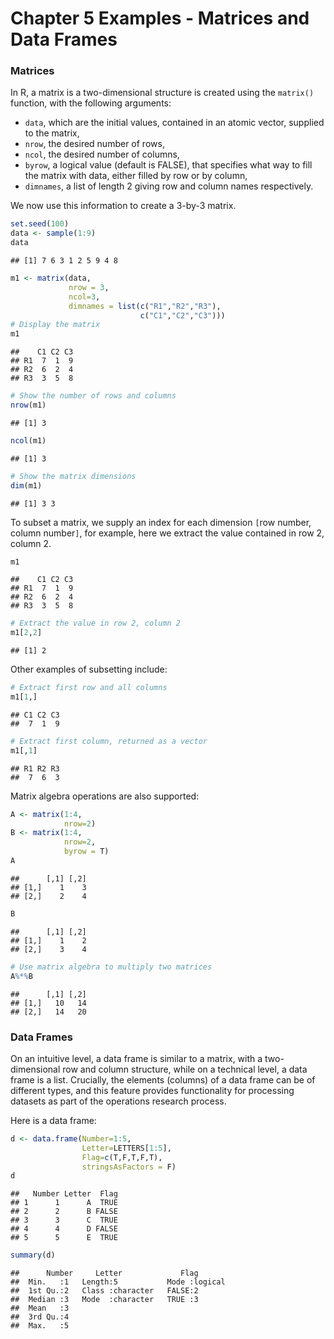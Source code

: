Chapter 5 Examples - Matrices and Data Frames
================

### Matrices

In R, a matrix is a two-dimensional structure is created using the
`matrix()` function, with the following arguments:

- `data`, which are the initial values, contained in an atomic vector,
  supplied to the matrix,
- `nrow`, the desired number of rows,
- `ncol`, the desired number of columns,
- `byrow`, a logical value (default is FALSE), that specifies what way
  to fill the matrix with data, either filled by row or by column,
- `dimnames`, a list of length 2 giving row and column names
  respectively.

We now use this information to create a 3-by-3 matrix.

``` r
set.seed(100)
data <- sample(1:9)
data
```

    ## [1] 7 6 3 1 2 5 9 4 8

``` r
m1 <- matrix(data,
             nrow = 3, 
             ncol=3,
             dimnames = list(c("R1","R2","R3"),
                             c("C1","C2","C3")))
# Display the matrix
m1
```

    ##    C1 C2 C3
    ## R1  7  1  9
    ## R2  6  2  4
    ## R3  3  5  8

``` r
# Show the number of rows and columns
nrow(m1)
```

    ## [1] 3

``` r
ncol(m1)
```

    ## [1] 3

``` r
# Show the matrix dimensions
dim(m1)
```

    ## [1] 3 3

To subset a matrix, we supply an index for each dimension `[`row number,
column number`]`, for example, here we extract the value contained in
row 2, column 2.

``` r
m1
```

    ##    C1 C2 C3
    ## R1  7  1  9
    ## R2  6  2  4
    ## R3  3  5  8

``` r
# Extract the value in row 2, column 2
m1[2,2]
```

    ## [1] 2

Other examples of subsetting include:

``` r
# Extract first row and all columns
m1[1,]
```

    ## C1 C2 C3 
    ##  7  1  9

``` r
# Extract first column, returned as a vector
m1[,1]
```

    ## R1 R2 R3 
    ##  7  6  3

Matrix algebra operations are also supported:

``` r
A <- matrix(1:4,
            nrow=2)
B <- matrix(1:4,
            nrow=2,
            byrow = T)
A
```

    ##      [,1] [,2]
    ## [1,]    1    3
    ## [2,]    2    4

``` r
B
```

    ##      [,1] [,2]
    ## [1,]    1    2
    ## [2,]    3    4

``` r
# Use matrix algebra to multiply two matrices
A%*%B
```

    ##      [,1] [,2]
    ## [1,]   10   14
    ## [2,]   14   20

### Data Frames

On an intuitive level, a data frame is similar to a matrix, with a
two-dimensional row and column structure, while on a technical level, a
data frame is a list. Crucially, the elements (columns) of a data frame
can be of different types, and this feature provides functionality for
processing datasets as part of the operations research process.

Here is a data frame:

``` r
d <- data.frame(Number=1:5,
                Letter=LETTERS[1:5],
                Flag=c(T,F,T,F,T),
                stringsAsFactors = F)
d
```

    ##   Number Letter  Flag
    ## 1      1      A  TRUE
    ## 2      2      B FALSE
    ## 3      3      C  TRUE
    ## 4      4      D FALSE
    ## 5      5      E  TRUE

``` r
summary(d)
```

    ##      Number     Letter             Flag        
    ##  Min.   :1   Length:5           Mode :logical  
    ##  1st Qu.:2   Class :character   FALSE:2        
    ##  Median :3   Mode  :character   TRUE :3        
    ##  Mean   :3                                     
    ##  3rd Qu.:4                                     
    ##  Max.   :5
